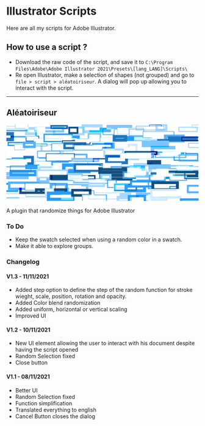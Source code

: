 # Illustrator Scripts

Here are all my scripts for Adobe Illustrator.

## How to use a script ?

* Download the raw code of the script, and save it to `C:\Program Files\Adobe\Adobe Illustrator 2021\Presets\[lang_LANG]\Scripts\`
* Re open Illustrator, make a selection of shapes (not grouped) and go to `file > script > aléatoiriseur`. A dialog will pop up allowing you to interact with the script.

------------------

## Aléatoiriseur

![banner](pictures/random_2.png)

A plugin that randomize things for Adobe Illustrator 

### To Do

* Keep the swatch selected when using a random color in a swatch.
* Make it able to explore groups.

### Changelog

#### V1.3 - 11/11/2021
* Added step option to define the step of the random function for stroke wieght, scale, position, rotation and opacity.
* Added Color blend randomization 
* Added uniform, horizontal or vertical scaling
* Improved UI

#### V1.2 - 10/11/2021
* New UI element allowing the user to interact with his document despite having the script opened
* Random Selection fixed
* Close button

#### V1.1 - 08/11/2021
* Better UI
* Random Selection fixed
* Function simplification
* Translated everything to english
* Cancel Button closes the dialog
